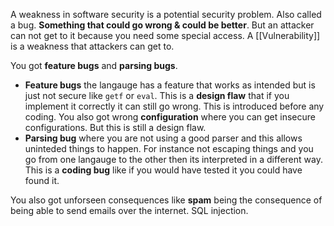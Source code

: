 A weakness in software security is a potential security problem. Also called a bug. **Something that could go wrong & could be better**. But an attacker can not get to it because you need some special access. A [[Vulnerability]] is a weakness that attackers can get to. 

You got **feature bugs** and **parsing bugs**. 

- **Feature bugs** the langauge has a feature that works as intended but is just not secure like `getf` or `eval`. This is a **design flaw** that if you implement it correctly it can still go wrong. This is introduced before any coding. You also got wrong **configuration** where you can get insecure configurations. But this is still a design flaw. 
- **Parsing bug** where you are not using a good  parser and this allows uninteded things to happen. For instance not escaping things and you go from one langauge to the other then its interpreted in a different way. This is a **coding bug** like if you would have tested it you could have found it. 


You also got unforseen consequences like **spam** being the consequence of being able to send emails over the internet. SQL injection.





